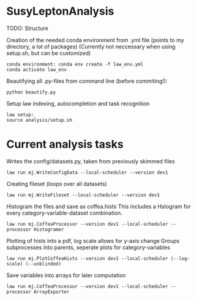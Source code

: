# SusyLeptonAnalysis

TODO: Structure

Creation of the needed conda environment from .yml file (points to my directory, a lot of packages)
(Currently not neccessary when using setup.sh, but can be customized)
```shell
conda environment: conda env create -f law_env.yml
conda activate law_env
```

Beautifying all .py-files from command line (before commiting!): 
```shell
python beautify.py
```

Setup law indexing, autocompletion and task recognition
```shell
law setup: 
source analysis/setup.sh
```

# Current analysis tasks

Writes the config/datasets.py, taken from previously skimmed files
```shell
law run mj.WriteConfigData --local-scheduler --version dev1
```

Creating fileset (loops over all datasets)
```shell
law run mj.WriteFileset --local-scheduler --version dev1
```

Histogram the files and save as coffea.hists
This includes a Hstogram for every category-variable-dataset combination.
```shell
law run mj.CoffeaProcessor --version dev1 --local-scheduler --processor Histogramer
```

Plotting of hists into a pdf, log scale allows for y-axis change
Groups subprocesses into parents, seperate plots for category-variables
```shell
law run mj.PlotCoffeaHists --version dev1 --local-scheduler (--log-scale) (--unblinded) 
```

Save variables into arrays for later computation 
```shell
law run mj.CoffeaProcessor --version dev1 --local-scheduler --processor ArrayExporter
```
